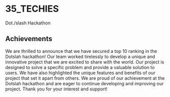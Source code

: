 # 35_TECHIES
Dot./slash Hackathon 

## Achievements
We are thrilled to announce that we have secured a top 10 ranking in the Dotslah hackathon! Our team worked tirelessly to develop a unique and innovative project that we are excited to share with the world. Our project is designed to solve a specific problem and provide a valuable solution to users.  We have also highlighted the unique features and benefits of our project that set it apart from others.  We are proud of our achievement at the Dotslah hackathon and are eager to continue developing and improving our project. Thank you for your interest and support!
